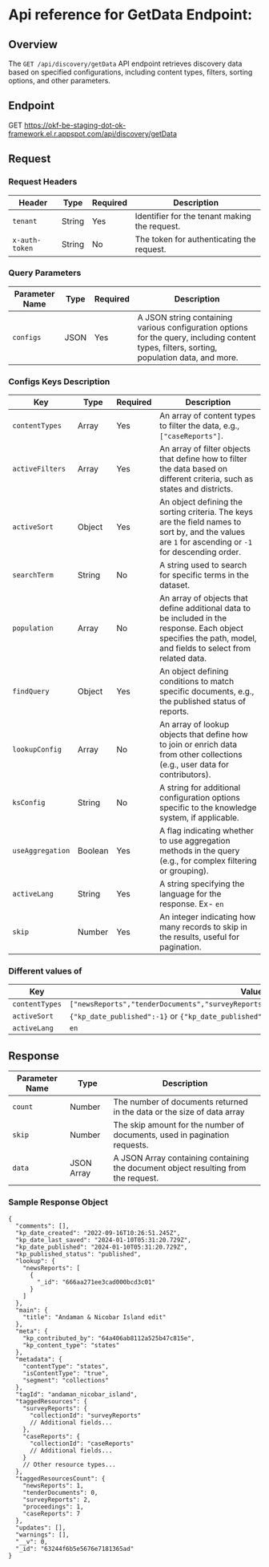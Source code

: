 
# Api reference for GetData Endpoint:

## Overview

The `GET /api/discovery/getData` API endpoint retrieves discovery data based on specified configurations, including content types, filters, sorting options, and other parameters.

## Endpoint

GET https://okf-be-staging-dot-ok-framework.el.r.appspot.com/api/discovery/getData


## Request


### Request Headers

Header |	Type |	Required |	Description                                                                                                 |
|---------------------|----------|----------|------------------------------------------------------------------------------------------------------------------------------------------------------|
| `tenant`           | String     | Yes      | Identifier for the tenant making the request.  |
| `x-auth-token` | String | No | The token for authenticating the request.|


### Query Parameters

| Parameter Name      | Type     | Required | Description                                                                                                                                          |
|---------------------|----------|----------|------------------------------------------------------------------------------------------------------------------------------------------------------|
| `configs`           | JSON     | Yes      | A JSON string containing various configuration options for the query, including content types, filters, sorting, population data, and more.       |



### Configs Keys Description

|Key	|Type	|Required	|Description|
|----------|-----------|------------|------------|
| `contentTypes`     | Array    | Yes      | An array of content types to filter the data, e.g., `["caseReports"]`.                                                                              |
| `activeFilters`    | Array    | Yes      | An array of filter objects that define how to filter the data based on different criteria, such as states and districts.                             |
| `activeSort`       | Object   | Yes      | An object defining the sorting criteria. The keys are the field names to sort by, and the values are `1` for ascending or `-1` for descending order. |
| `searchTerm`       | String   | No       | A string used to search for specific terms in the dataset.                                                                                          |
| `population`       | Array    | No       | An array of objects that define additional data to be included in the response. Each object specifies the path, model, and fields to select from related data. |
| `findQuery`        | Object   | Yes      | An object defining conditions to match specific documents, e.g., the published status of reports.                                                    |
| `lookupConfig`     | Array    | No       | An array of lookup objects that define how to join or enrich data from other collections (e.g., user data for contributors).                         |
| `ksConfig`         | String   | No       | A string for additional configuration options specific to the knowledge system, if applicable.                                                      |
| `useAggregation`   | Boolean  | Yes      | A flag indicating whether to use aggregation methods in the query (e.g., for complex filtering or grouping).                                        |
| `activeLang`       | String   | Yes      | A string specifying the language for the response.  Ex- `en`                                                                                                 |
| `skip`             | Number   | Yes      | An integer indicating how many records to skip in the results, useful for pagination.                                                               |



### Different values of 

|Key |	Values|
|---------------------|----------|
| `contentTypes`      |   `["newsReports","tenderDocuments","surveyReports","proceedings","caseReports","guidelines"]`   | 
| `activeSort` | `{"kp_date_published":-1}` or `{"kp_date_published":1}` | 
| `activeLang` | `en` | 


## Response

| Parameter Name      | Type     | Description                                                                                                                                          |
|---------------------|----------|------------------------------------------------------------------------------------------------------------------------------------------------------|
| `count`           | Number     |  The number of documents returned in the data or the size of data array       |
| `skip`           | Number     |  The skip amount for the number of documents, used in pagination requests.      |
| `data`           | JSON Array    |  A JSON Array containing containing the document object resulting from the request.       |


### Sample Response Object

```
{
  "comments": [],
  "kp_date_created": "2022-09-16T10:26:51.245Z",
  "kp_date_last_saved": "2024-01-10T05:31:20.729Z",
  "kp_date_published": "2024-01-10T05:31:20.729Z",
  "kp_published_status": "published",
  "lookup": {
    "newsReports": [
      {
        "_id": "666aa271ee3cad000bcd3c01"
      }
    ]
  },
  "main": {
    "title": "Andaman & Nicobar Island edit"
  },
  "meta": {
    "kp_contributed_by": "64a406ab8112a525b47c815e",
    "kp_content_type": "states"
  },
  "metadata": {
    "contentType": "states",
    "isContentType": "true",
    "segment": "collections"
  },
  "tagId": "andaman_nicobar_island",
  "taggedResources": {
    "surveyReports": {
      "collectionId": "surveyReports"
      // Additional fields...
    },
    "caseReports": {
      "collectionId": "caseReports"
      // Additional fields...
    }
    // Other resource types...
  },
  "taggedResourcesCount": {
    "newsReports": 1,
    "tenderDocuments": 0,
    "surveyReports": 2,
    "proceedings": 1,
    "caseReports": 7
  },
  "updates": [],
  "warnings": [],
  "__v": 0,
  "_id": "63244f6b5e5676e7181365ad"
}


```
